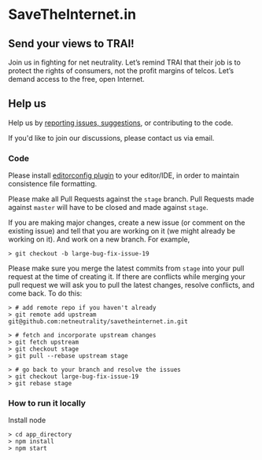 # SaveTheInternet.in #

## Send your views to TRAI! ##

Join us in fighting for net neutrality. Let’s remind TRAI that their job is to protect the rights of consumers, not the profit margins of telcos. Let’s demand access to the free, open Internet.


## Help us ##
Help us by [reporting issues, suggestions](https://github.com/netneutrality/savetheinternet.in/issues), or contributing to the code.

If you'd like to join our discussions, please contact us via email.

### Code
Please install [editorconfig plugin](http://editorconfig.org/#download) to your editor/IDE, in order to maintain consistence file formatting.

Please make all Pull Requests against the `stage` branch. Pull Requests made against `master` will have to be closed and made against `stage`.

If you are making major changes, create a new issue (or comment on the existing issue) and tell that you are working on it (we might already be working on it). And work on a new branch. For example,
```
> git checkout -b large-bug-fix-issue-19
```
Please make sure you merge the latest commits from `stage` into your pull request at the time of creating it. If there are conflicts while merging your pull request we will ask you to pull the latest changes, resolve conflicts, and come back. To do this:
```
> # add remote repo if you haven't already
> git remote add upstream git@github.com:netneutrality/savetheinternet.in.git

> # fetch and incorporate upstream changes
> git fetch upstream
> git checkout stage
> git pull --rebase upstream stage

> # go back to your branch and resolve the issues
> git checkout large-bug-fix-issue-19
> git rebase stage
```
### How to run it locally

Install node

```
> cd app_directory
> npm install
> npm start
```
